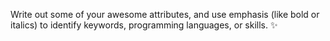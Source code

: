 Write out some of your awesome attributes, and use emphasis (like bold or italics) to identify keywords, programming languages, or skills. :sparkles:
